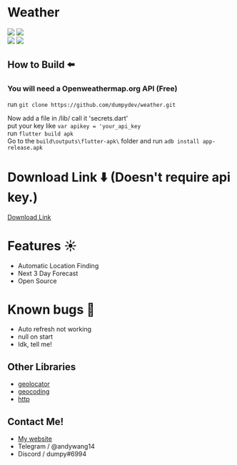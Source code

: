 # Weather
![](https://img.shields.io/github/repo-size/dumpydev/weather?style=flat-square)
![](https://img.shields.io/github/license/dumpydev/weather?style=flat-square)  
![](https://img.shields.io/badge/fluttersdk-%3E%3D2.16.2-important)
![](https://img.shields.io/badge/version-2.0.1-critical)
## How to Build ⬅️
### You will need a Openweathermap.org API (Free)
run `git clone https://github.com/dumpydev/weather.git`  

Now add a file in /lib/ call it 'secrets.dart'       
put your key like `var apikey = 'your_api_key`   
run `flutter build apk`       
Go to the `build\outputs\flutter-apk\` folder and run `adb install app-release.apk`          

# Download Link ⬇️ (Doesn't require api key.)
[Download Link](https://dumpyy.gq/files/weather.apk)

# Features ☀️
- Automatic Location Finding
- Next 3 Day Forecast
- Open Source
# Known bugs 🐛
- Auto refresh not working
- null on start 
- Idk, tell me!
## Other Libraries
- [geolocator](https://pub.dev/packages/geolocator)
- [geocoding](https://pub.dev/packages/geocoding)
- [http](https://pub.dev/packages/http)
## Contact Me!
- [My website](https://dumpyy.xyz)
- Telegram / @andywang14
- Discord / dumpy#6994



